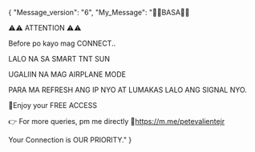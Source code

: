 {
    "Message_version": "6",
    "My_Message": "📌📌BASA📌📌

⚠️⚠️ ATTENTION ⚠️⚠️

Before po kayo mag CONNECT..

LALO NA SA SMART TNT SUN

UGALIIN NA MAG AIRPLANE MODE

PARA MA REFRESH ANG IP NYO AT LUMAKAS LALO ANG SIGNAL NYO.

💯Enjoy your FREE ACCESS

👉 For more queries, pm me directly
🔗https://m.me/petevalientejr

Your Connection is OUR PRIORITY."
}
